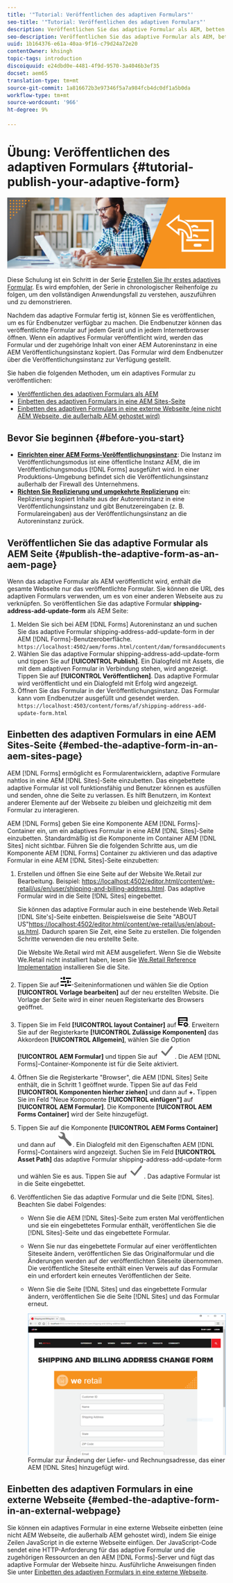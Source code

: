 ```yaml
---
title: '"Tutorial: Veröffentlichen des adaptiven Formulars"'
seo-title: '"Tutorial: Veröffentlichen des adaptiven Formulars"'
description: Veröffentlichen Sie das adaptive Formular als AEM, betten Sie das Formular auf einer AEM Sites-Seite ein oder betten Sie das adaptive Formular in eine externe Webseite ein.
seo-description: Veröffentlichen Sie das adaptive Formular als AEM, betten Sie das Formular auf einer AEM Sites-Seite ein oder betten Sie das adaptive Formular in eine externe Webseite ein.
uuid: 1b164376-e61a-40aa-9f16-c79d24a72e20
contentOwner: khsingh
topic-tags: introduction
discoiquuid: e24dbd0e-4481-4f9d-9570-3a4046b3ef35
docset: aem65
translation-type: tm+mt
source-git-commit: 1a816672b3e97346f5a7a984fcb4dc0df1a5b0da
workflow-type: tm+mt
source-wordcount: '966'
ht-degree: 9%

---
```



# Übung: Veröffentlichen des adaptiven Formulars {#tutorial-publish-your-adaptive-form}

![](do-not-localize/13-publish-your-adaptive-form-small.png)

Diese Schulung ist ein Schritt in der Serie [Erstellen Sie Ihr erstes adaptives Formular](https://helpx.adobe.com/experience-manager/6-3/forms/using/create-your-first-adaptive-form.html). Es wird empfohlen, der Serie in chronologischer Reihenfolge zu folgen, um den vollständigen Anwendungsfall zu verstehen, auszuführen und zu demonstrieren.

Nachdem das adaptive Formular fertig ist, können Sie es veröffentlichen, um es für Endbenutzer verfügbar zu machen. Die Endbenutzer können das veröffentlichte Formular auf jedem Gerät und in jedem Internetbrowser öffnen. Wenn ein adaptives Formular veröffentlicht wird, werden das Formular und der zugehörige Inhalt von einer AEM Autoreninstanz in eine AEM Veröffentlichungsinstanz kopiert. Das Formular wird dem Endbenutzer über die Veröffentlichungsinstanz zur Verfügung gestellt.

Sie haben die folgenden Methoden, um ein adaptives Formular zu veröffentlichen:

* [Veröffentlichen des adaptiven Formulars als AEM](../../forms/using/publish-your-adaptive-form.md#publish-the-adaptive-form-as-an-aem-page)
* [Einbetten des adaptiven Formulars in eine AEM Sites-Seite](#embed-the-adaptive-form-in-an-aem-sites-page)
* [Einbetten des adaptiven Formulars in eine externe Webseite (eine nicht AEM Webseite, die außerhalb AEM gehostet wird)](../../forms/using/publish-your-adaptive-form.md)

## Bevor Sie beginnen {#before-you-start}

* **[Einrichten einer AEM Forms-Veröffentlichungsinstanz](https://helpx.adobe.com/experience-manager/6-3/forms/using/installing-configuring-aem-forms-osgi.html)**: Die Instanz im Veröffentlichungsmodus ist eine öffentliche Instanz AEM, die im Veröffentlichungsmodus  [!DNL Forms] ausgeführt wird. In einer Produktions-Umgebung befindet sich die Veröffentlichungsinstanz außerhalb der Firewall des Unternehmens.
* **[Richten Sie Replizierung und umgekehrte Replizierung](https://helpx.adobe.com/experience-manager/6-3/help/sites-deploying/replication.html)** ein: Replizierung kopiert Inhalte aus der Autoreninstanz in eine Veröffentlichungsinstanz und gibt Benutzereingaben (z. B. Formulareingaben) aus der Veröffentlichungsinstanz an die Autoreninstanz zurück.

## Veröffentlichen Sie das adaptive Formular als AEM Seite {#publish-the-adaptive-form-as-an-aem-page}

Wenn das adaptive Formular als AEM veröffentlicht wird, enthält die gesamte Webseite nur das veröffentlichte Formular. Sie können die URL des adaptiven Formulars verwenden, um es von einer anderen Webseite aus zu verknüpfen. So veröffentlichen Sie das adaptive Formular **shipping-address-add-update-form** als AEM Seite:

1. Melden Sie sich bei AEM [!DNL Forms] Autoreninstanz an und suchen Sie das adaptive Formular shipping-address-add-update-form in der AEM [!DNL Forms]-Benutzeroberfläche.
   `https://localhost:4502/aem/forms.html/content/dam/formsanddocuments`
1. Wählen Sie das adaptive Formular shipping-address-add-update-form und tippen Sie auf **[!UICONTROL Publish]**. Ein Dialogfeld mit Assets, die mit dem adaptiven Formular in Verbindung stehen, wird angezeigt. Tippen Sie auf **[!UICONTROL Veröffentlichen]**. Das adaptive Formular wird veröffentlicht und ein Dialogfeld mit Erfolg wird angezeigt.
1. Öffnen Sie das Formular in der Veröffentlichungsinstanz. Das Formular kann vom Endbenutzer ausgefüllt und gesendet werden.
   `https://localhost:4503/content/forms/af/shipping-address-add-update-form.html`

## Einbetten des adaptiven Formulars in eine AEM Sites-Seite {#embed-the-adaptive-form-in-an-aem-sites-page}

AEM [!DNL Forms] ermöglicht es Formularentwicklern, adaptive Formulare nahtlos in eine AEM [!DNL Sites]-Seite einzubetten. Das eingebettete adaptive Formular ist voll funktionsfähig und Benutzer können es ausfüllen und senden, ohne die Seite zu verlassen. Es hilft Benutzern, im Kontext anderer Elemente auf der Webseite zu bleiben und gleichzeitig mit dem Formular zu interagieren.

AEM [!DNL Forms] geben Sie eine Komponente AEM [!DNL Forms]-Container ein, um ein adaptives Formular in eine AEM [!DNL Sites]-Seite einzubetten. Standardmäßig ist die Komponente im Container AEM [!DNL Sites] nicht sichtbar. Führen Sie die folgenden Schritte aus, um die Komponente AEM [!DNL Forms] Container zu aktivieren und das adaptive Formular in eine AEM [!DNL Sites]-Seite einzubetten:

1. Erstellen und öffnen Sie eine Seite auf der Website We.Retail zur Bearbeitung. Beispiel: [https://localhost:4502/editor.html/content/we-retail/us/en/user/shipping-and-billing-address.html](https://localhost:4502/editor.html/content/we-retail/us/en/user/shipping-and-billing-address.html). Das adaptive Formular wird in die Seite [!DNL Sites] eingebettet.

   Sie können das adaptive Formular auch in eine bestehende Web.Retail [!DNL Site's]-Seite einbetten. Beispielsweise die Seite &quot;ABOUT US&quot;[https://localhost:4502/editor.html/content/we-retail/us/en/about-us.html](https://localhost:4502/editor.html/content/we-retail/us/en/about-us.html). Dadurch sparen Sie Zeit, eine Seite zu erstellen. Die folgenden Schritte verwenden die neu erstellte Seite.

   Die Website We.Retail wird mit AEM ausgeliefert. Wenn Sie die Website We.Retail nicht installiert haben, lesen Sie [We.Retail Reference Implementation](https://helpx.adobe.com/experience-manager/6-3/help/sites-developing/we-retail.html) installieren Sie die Site.

1. Tippen Sie auf ![properties](assets/properties.png)-Seiteninformationen und wählen Sie die Option **[!UICONTROL Vorlage bearbeiten]** auf der neu erstellten Website. Die Vorlage der Seite wird in einer neuen Registerkarte des Browsers geöffnet.
1. Tippen Sie im Feld **[!UICONTROL layout Container]** auf ![feed management](assets/feedmanagement.png). Erweitern Sie auf der Registerkarte **[!UICONTROL Zulässige Komponenten]** das Akkordeon **[!UICONTROL Allgemein]**, wählen Sie die Option **[!UICONTROL AEM Formular]** und tippen Sie auf ![save_icon](assets/save_icon.svg). Die AEM [!DNL Forms]-Container-Komponente ist für die Seite aktiviert.

1. Öffnen Sie die Registerkarte &quot;Browser&quot;, die AEM [!DNL Sites] Seite enthält, die in Schritt 1 geöffnet wurde. Tippen Sie auf das Feld **[!UICONTROL Komponenten hierher ziehen]** und dann auf **+.** Tippen Sie im Feld &quot;Neue Komponente  **[!UICONTROL einfügen&quot;]** auf  **[!UICONTROL AEM Formular]**. Die Komponente **[!UICONTROL AEM Forms Container]** wird der Seite hinzugefügt.
1. Tippen Sie auf die Komponente **[!UICONTROL AEM Forms Container]** und dann auf ![configure-icon](assets/configure-icon.svg). Ein Dialogfeld mit den Eigenschaften AEM [!DNL Forms]-Containers wird angezeigt. Suchen Sie im Feld **[!UICONTROL Asset Path]** das adaptive Formular shipping-address-add-update-form und wählen Sie es aus. Tippen Sie auf ![save_icon](assets/save_icon.svg). Das adaptive Formular ist in die Seite eingebettet.
1. Veröffentlichen Sie das adaptive Formular und die Seite [!DNL Sites]. Beachten Sie dabei Folgendes:

   * Wenn Sie die AEM [!DNL Sites]-Seite zum ersten Mal veröffentlichen und sie ein eingebettetes Formular enthält, veröffentlichen Sie die [!DNL Sites]-Seite und das eingebettete Formular.
   * Wenn Sie nur das eingebettete Formular auf einer veröffentlichten Siteseite ändern, veröffentlichen Sie das Originalformular und die Änderungen werden auf der veröffentlichten Siteseite übernommen. Die veröffentliche Siteseite enthält einen Verweis auf das Formular ein und erfordert kein erneutes Veröffentlichen der Seite.
   * Wenn Sie die Seite [!DNL Sites] und das eingebettete Formular ändern, veröffentlichen Sie die Seite [!DNL Sites] und das Formular erneut.

      ![embed-in-aem-sites](assets/embed-in-aem-sites.png)
   Formular zur Änderung der Liefer- und Rechnungsadresse, das einer AEM [!DNL Sites] hinzugefügt wird.

## Einbetten des adaptiven Formulars in eine externe Webseite {#embed-the-adaptive-form-in-an-external-webpage}

Sie können ein adaptives Formular in eine externe Webseite einbetten (eine nicht AEM Webseite, die außerhalb AEM gehostet wird), indem Sie einige Zeilen JavaScript in die externe Webseite einfügen. Der JavaScript-Code sendet eine HTTP-Anforderung für das adaptive Formular und die zugehörigen Ressourcen an den AEM [!DNL Forms]-Server und fügt das adaptive Formular der Webseite hinzu. Ausführliche Anweisungen finden Sie unter [Einbetten des adaptiven Formulars in eine externe Webseite](/help/forms/using/embed-adaptive-form-external-web-page.md).
